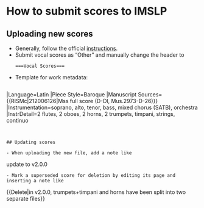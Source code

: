 # How to submit scores to IMSLP

## Uploading new scores

- Generally, follow the official [instructions](https://imslp.org/wiki/IMSLP:Score_submission_guide/Layout_of_Work_Pages).
- Submit vocal scores as “Other” and manually change the header to
  ```
  ===Vocal Scores===
  ```
- Template for work metadata:
  ```
|Language=Latin
|Piece Style=Baroque
|Manuscript Sources={{RISMc|212006126|Mss full score (D-Dl, Mus.2973-D-26)}}
|Instrumentation=soprano, alto, tenor, bass, mixed chorus (SATB), orchestra
|InstrDetail=2 flutes, 2 oboes, 2 horns, 2 trumpets, timpani, strings, continuo
  ```


## Updating scores

- When uploading the new file, add a note like
  ```
  update to v2.0.0
  ```
- Mark a superseded score for deletion by editing its page and inserting a note like
  ```
  {{Delete|in v2.0.0, trumpets+timpani and horns have been split into two separate files}}
  ```
